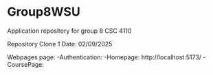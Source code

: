 # Group8WSU
Application repository for group 8 CSC 4110

Repository Clone 1 
Date: 02/09/2025

Webpages page:
-Authentication: 
-Homepage: http://localhost:5173/
-CoursePage: 